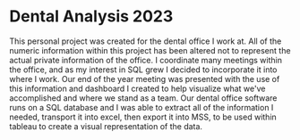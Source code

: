 # Dental Analysis 2023

  This personal project was created for the dental office I work at.  All of the numeric information within this project has been altered not to represent the actual private information of the office.  I coordinate many meetings within the office, and as my interest in SQL grew I decided to incorporate it into where I work.  Our end of the year meeting was presented with the use of this information and dashboard I created to help visualize what we've accomplished and where we stand as a team. Our dental office software runs on a SQL database and I was able to extract all of the information I needed, transport it into excel, then export it into MSS, to be used within tableau to create a visual representation of the data.  
